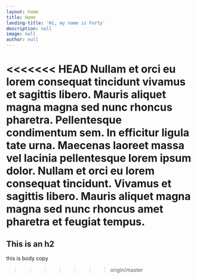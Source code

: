 ```yaml
---
layout: home
title: Home
landing-title: 'Hi, my name is Forty'
description: null
image: null
author: null
---
```


<<<<<<< HEAD
Nullam et orci eu lorem consequat tincidunt vivamus et sagittis libero. Mauris aliquet magna magna sed nunc rhoncus pharetra. Pellentesque condimentum sem. In efficitur ligula tate urna. Maecenas laoreet massa vel lacinia pellentesque lorem ipsum dolor. Nullam et orci eu lorem consequat tincidunt. Vivamus et sagittis libero. Mauris aliquet magna magna sed nunc rhoncus amet pharetra et feugiat tempus.
=======

## This is an h2

this is body copy
>>>>>>> origin/master
 